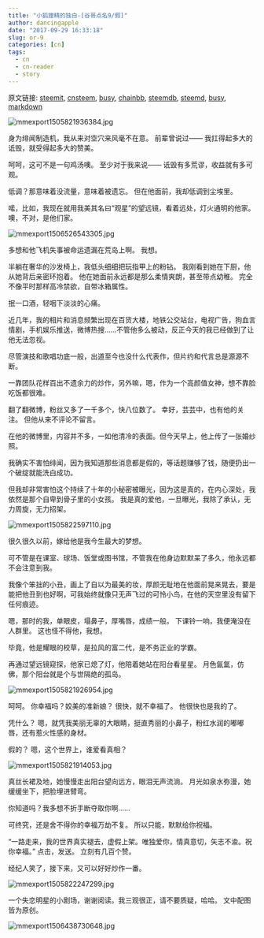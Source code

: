 ```yaml
---
title: "小狐狸精的独白-[谷哥点名9/假]"
author: dancingapple
date: "2017-09-29 16:33:18"
slug: or-9
categories: [cn]
tags: 
  - cn
  - cn-reader
  - story
---
```


原文链接: [steemit](https://steemit.com), [cnsteem](https://cnsteem.com), [busy](https://busy.org), [chainbb](https://chainbb.com), [steemdb](https://steemdb.com), [steemd](https://steemd.com), [busy](https://busy.org), [markdown](https://raw.githubusercontent.com/pzhaonet/steem_dancingapple/master/content/post/or-9.md)

![mmexport1505821936384.jpg](https://steemitimages.com/DQmXSd6dGnCoed4MkrktECTJtaFT3ce8fbaaS4HZJsUzdBq/mmexport1505821936384.jpg)

身为绯闻制造机，我从来对空穴来风毫不在意。
前辈曾说过——
我扛得起多大的诋毁，就受得起多大的赞美。

呵呵，这可不是一句鸡汤噢。
至少对于我来说——
诋毁有多荒谬，收益就有多可观。

低调？那意味着没流量，意味着被遗忘。
但在他面前，我却低调到尘埃里。

喏，比如，我现在就用我美其名曰“观星”的望远镜，看着远处，灯火通明的他家。
噢，不对，是他们家。

![mmexport1506526543305.jpg](https://steemitimages.com/DQmeGUGPpnFZKEGEi2xuNKia8Vrru63iLyDKt7k1Qvc1YYK/mmexport1506526543305.jpg)

多想和他飞机失事被命运遗漏在荒岛上啊。
我想。

半躺在奢华的沙发椅上，我低头细细把玩指甲上的粉钻。
我刚看到她在下厨，他从她背后亲密环抱着。
他在她面前永远都是那么柔情爽朗，甚至带点幼稚。
完全不像平时那样高冷禁欲，自带冰箱属性。

抿一口酒，轻咽下淡淡的心痛。

近几年，我的相片和消息频繁出现在百货大楼，地铁公交站台，电视广告，狗血言情剧，手机娱乐推送，微博热搜……不管他多么被动，反正今天的我已经做到了让他无法忽视。

尽管演技和歌唱功底一般，出道至今也没什么代表作，但片约和代言总是源源不断。

一靠团队花样百出不遗余力的炒作，另外嘛，嗯，作为一个高颜值女神，想不靠脸吃饭都很难。

翻了翻微博，粉丝又多了一千多个，快八位数了。
幸好，芸芸中，也有他的关注。
但他从来不评论不留言。

在他的微博里，内容并不多，一如他清冷的表面。但今天早上，他上传了一张婚纱照。

我确实不害怕绯闻，因为我知道那些消息都是假的，等话题赚够了钱，随便扔出一个破绽就能洗白成功。

但我却非常害怕这个持续了十年的小秘密被曝光，因为这是真的，在内心深处，我依然是那个自卑到骨子里的小女孩。
我是真的爱他，一旦曝光，我除了承认，无力周旋，无力招架。

![mmexport1505822597110.jpg](https://steemitimages.com/DQmTcJjJ6VrXNoF8anKuKu6MKx16xJJkapDQudwQ3gDrCZN/mmexport1505822597110.jpg)

很久很久以前，嫁给他是我今生最大的梦想。

可不管是在课室、球场、饭堂或图书馆，不管我在他身边默默呆了多久，他永远都不会注意到我。

我像个笨拙的小丑，画上了自以为最美的妆，厚颜无耻地在他面前晃来晃去，要是能把他丑到也好啊，可我始终就像只无声飞过的可怜小鸟，在他的天空里没有留下任何痕迹。

嗯，那时的我，单眼皮，塌鼻子，厚嘴唇，成绩一般。
下课铃一响，我便淹没在人群里。
这也怪不得他，我想。

毕竟，他是耀眼的校草，是拉风的富二代，是不务正业的学霸。

再通过望远镜窥探，他家已熄了灯，他陪着她站在阳台看星星。
月色氤氲，仿佛，那个阳台就是个与世隔绝的孤岛。

![mmexport1505821926954.jpg](https://steemitimages.com/DQmcddaJwnq1MWdFS7T1CPSTi3JjxraUeDdJLRMpis39WUw/mmexport1505821926954.jpg)

呵呵。
你幸福吗？姣美的准新娘？
很快，就不幸福了。
他很快也是我的了。

凭什么？
嗯，就凭我美丽无辜的大眼睛，挺直秀丽的小鼻子，粉红水润的嘟嘟唇，还有惹火性感的身材。

假的？
嗯，这个世界上，谁爱看真相？

![mmexport1505821914053.jpg](https://steemitimages.com/DQmUpaazZyrZMJidBRn7qsVEUDC2oNAxUntnxroJWfoPamV/mmexport1505821914053.jpg)

真丝长裙及地，她慢慢走出阳台望向远方，眼泪无声流淌。
月光如泉水弥漫，她缓缓坐下，把脸埋进臂弯。

你知道吗？我多想不折手断夺取你啊……

可终究，还是舍不得你的幸福万劫不复。
所以只能，默默给你祝福。

“一路走来，我的世界真实褪去，虚假上架。唯独爱你，情真意切，矢志不渝。祝你幸福。”
点击，发送。
立刻有几百个赞。

经纪人笑了，接下来，又可以好好炒作一番。

![mmexport1505822247299.jpg](https://steemitimages.com/DQmQj3udFqK3GZRhx32Q8jgGvZ1ia5PaLwqdhgESUhUtFsz/mmexport1505822247299.jpg)


一个失恋明星的小剧场，谢谢阅读。我三观很正，请不要质疑，哈哈。
文中配图皆为原创。

![mmexport1506438730648.jpg](https://steemitimages.com/DQmRxXxxt6f5p5m9nHzj8KGovw5aj75RhksfmNYmKuEJFeh/mmexport1506438730648.jpg)
